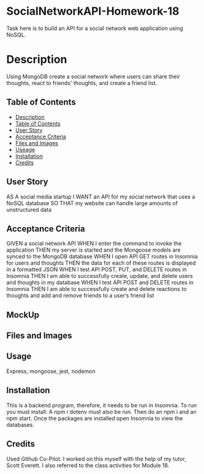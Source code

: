 # SocialNetworkAPI-Homework-18

Task here is to build an API for a social network web application using NoSQL.

# Description
Using MongoDB create a social network where users can share their thoughts, react to friends' thoughts, and create a friend list.

## Table of Contents
* [Description](#description)
* [Table of Contents](#table-of-contents)
* [User Story](#user-story)
* [Acceptance Criteria](#acceptance-criteria)
* [Files and Images](#files-and-images)
* [Useage](#usage)
* [Installation](#installation)
* [Credits](#credits)

## User Story

AS A social media startup
I WANT an API for my social network that uses a NoSQL database
SO THAT my website can handle large amounts of unstructured data

## Acceptance Criteria

GIVEN a social network API
WHEN I enter the command to invoke the application
THEN my server is started and the Mongoose models are synced to the MongoDB database
WHEN I open API GET routes in Insomnia for users and thoughts
THEN the data for each of these routes is displayed in a formatted JSON
WHEN I test API POST, PUT, and DELETE routes in Insomnia
THEN I am able to successfully create, update, and delete users and thoughts in my database
WHEN I test API POST and DELETE routes in Insomnia
THEN I am able to successfully create and delete reactions to thoughts and add and remove friends to a user’s friend list

## MockUp

## Files and Images


## Usage 

Express, mongoose, jest, nodemon

## Installation

This is a backend program, therefore, it needs to be run in Insomnia.  To run you must install: 
A npm i dotenv must also be run. Then do an npm i and an npm start.
Once the packages are installed open Insomnia to view the databases.

## Credits
Used Github Co-Pilot.
I worked on this myself with the help of my tutor, Scott Everett.  I also referred to the class activities for Module 18.